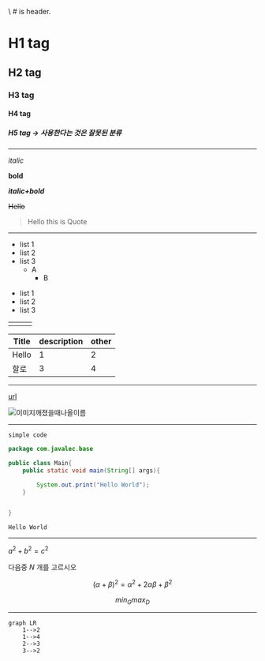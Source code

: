 \ # is header.

# H1 tag

## H2 tag

### H3 tag

#### H4 tag

##### H5 tag -> 사용한다는 것은 잘못된 분류

---

_italic_

**bold**

**_italic+bold_**

~~Hello~~

> Hello this is Quote

---

- list 1
- list 2
- list 3
  - A
    - B

* list 1
* list 2
* list 3

|     |     |     |
| --- | --- | --- |
|     |     |     |

| Title | description | other |
| ----- | ----------- | ----- |
| Hello | 1           | 2     |
| 할로  | 3           | 4     |

---

[url](www.stackoverflow.com)

![이미지깨졌을때나올이름](이미지url)

---

`simple code`

```java
package com.javalec.base

public class Main{
    public static void main(String[] args){

        System.out.print("Hello World");
    }


}
```

```ssh
Hello World
```

---

$a^2 +b^2 = c^2$

다음중 $N$ 개를 고르시오

$$(\alpha + \beta)^2 = \alpha^2 + 2 \alpha\beta + \beta^2$$

$$min_Gmax_D$$

---

```mermaid
graph LR
    1-->2
    1-->4
    2-->3
    3-->2
```
